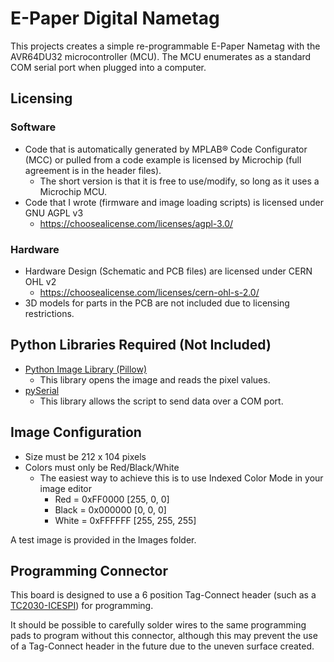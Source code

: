 # E-Paper Digital Nametag

This projects creates a simple re-programmable E-Paper Nametag with the AVR64DU32 microcontroller (MCU). The MCU enumerates as a standard COM serial port when plugged into a computer. 

## Licensing

### Software 
- Code that is automatically generated by MPLAB&reg; Code Configurator (MCC) or pulled from a code example is licensed by Microchip (full agreement is in the header files).
    - The short version is that it is free to use/modify, so long as it uses a Microchip MCU.
- Code that I wrote (firmware and image loading scripts) is licensed under GNU AGPL v3
    - https://choosealicense.com/licenses/agpl-3.0/ 

### Hardware 

- Hardware Design (Schematic and PCB files) are licensed under CERN OHL v2
    - https://choosealicense.com/licenses/cern-ohl-s-2.0/
- 3D models for parts in the PCB are not included due to licensing restrictions. 

## Python Libraries Required (Not Included)

- [Python Image Library (Pillow)](https://pypi.org/project/pillow/)
    - This library opens the image and reads the pixel values.
- [pySerial](https://pypi.org/project/pyserial/)
    - This library allows the script to send data over a COM port.

## Image Configuration  

- Size must be 212 x 104 pixels 
- Colors must only be Red/Black/White
    - The easiest way to achieve this is to use Indexed Color Mode in your image editor
        - Red = 0xFF0000 [255, 0, 0]
        - Black = 0x000000 [0, 0, 0]
        - White = 0xFFFFFF [255, 255, 255]

A test image is provided in the Images folder.

## Programming Connector

This board is designed to use a 6 position Tag-Connect header (such as a [TC2030-ICESPI](https://www.tag-connect.com/product/tc2030-icespi-legged-cable-for-use-with-atmel-ice)) for programming. 

It should be possible to carefully solder wires to the same programming pads to program without this connector, although this may prevent the use of a Tag-Connect header in the future due to the uneven surface created.